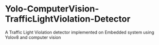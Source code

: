 # Yolo-ComputerVision-TrafficLightViolation-Detector
A Traffic Light Violation detector implemented on Embedded system using Yolov8 and computer vision
